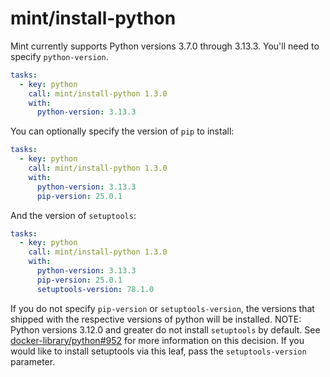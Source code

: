 # mint/install-python

Mint currently supports Python versions 3.7.0 through 3.13.3. You'll need to specify `python-version`.

```yaml
tasks:
  - key: python
    call: mint/install-python 1.3.0
    with:
      python-version: 3.13.3
```

You can optionally specify the version of `pip` to install:

```yaml
tasks:
  - key: python
    call: mint/install-python 1.3.0
    with:
      python-version: 3.13.3
      pip-version: 25.0.1
```

And the version of `setuptools`:

```yaml
tasks:
  - key: python
    call: mint/install-python 1.3.0
    with:
      python-version: 3.13.3
      pip-version: 25.0.1
      setuptools-version: 78.1.0
```

If you do not specify `pip-version` or `setuptools-version`, the versions that shipped with the respective versions of python will be installed.
NOTE: Python versions 3.12.0 and greater do not install `setuptools` by default. See [docker-library/python#952](https://github.com/docker-library/python/issues/952) for more information on this decision. If you would like to install setuptools via this leaf, pass the `setuptools-version` parameter.
